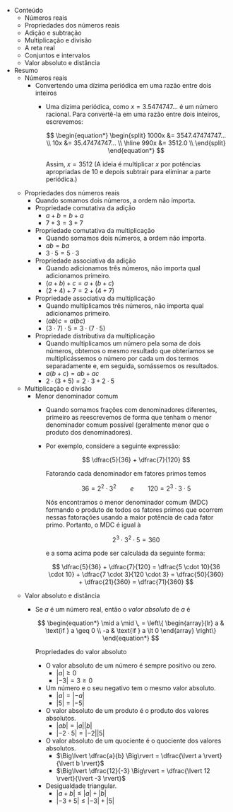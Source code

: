 - Conteúdo
	- Números reais
	- Propriedades dos números reais
	- Adição e subtração
	- Multiplicação e divisão
	- A reta real
	- Conjuntos e intervalos
	- Valor absoluto e distância
- Resumo
	- Números reais
		- Convertendo uma dízima periódica em uma razão entre dois inteiros
			- Uma dízima periódica, como $x = 3.5474747 \text{...}$ é um número racional. Para convertê-la em uma razão entre dois inteiros, escrevemos:
			  
			   $$
			   \begin{equation*}
			   \begin{split}
			   1000x &= 3547.47474747... \\
			   10x &= 35.47474747... \\
			   \hline
			   990x &= 3512.0 \\ 
			   \end{split}
			   \end{equation*}
			   $$
			  
			  Assim, $x = 3512$ (A ideia é multiplicar $x$ por potências apropriadas de 10 e depois subtrair para eliminar a parte periódica.)
	- Propriedades dos números reais
		- Quando somamos dois números, a ordem não importa.
		- Propriedade comutativa da adição
			- $a + b = b + a$
			- $7 + 3 = 3 + 7$
		- Propriedade comutativa da multiplicação
			- Quando somamos dois números, a ordem não importa.
			- $ab = ba$
			- $3 \cdot 5 = 5 \cdot 3$
		- Propriedade associativa da adição
			- Quando adicionamos três números, não importa qual adicionamos primeiro.
			- $(a + b) + c = a + (b + c)$
			- $(2 + 4) + 7 = 2 + (4 + 7)$
		- Propriedade associativa da multiplicação
			- Quando multiplicamos três números, não importa qual adicionamos primeiro.
			- $(ab)c = a(bc)$
			- $(3 \cdot 7) \cdot 5 = 3 \cdot (7 \cdot 5)$
		- Propriedade distributiva da multiplicação
			- Quando multiplicamos um número pela soma de dois números, obtemos o mesmo resultado que obteríamos se multiplicássemos o número por cada um dos termos separadamente e, em seguida, somássemos os resultados.
			- $a(b + c) = ab + ac$
			- $2 \cdot (3 + 5) = 2 \cdot 3 + 2 \cdot 5$
	- Multiplicação e divisão
		- Menor denominador comum
			- Quando somamos frações com denominadores diferentes, primeiro as reescrevemos de forma que tenham o menor denominador comum possível (geralmente menor que o produto dos denominadores).
			- Por exemplo, considere a seguinte expressão:
			  
			  $$
			  \dfrac{5}{36} + \dfrac{7}{120}
			  $$
			  
			  Fatorando cada denominador em fatores primos temos
			  
			  $$
			  36 = 2^2 \cdot 3^2 \qquad e \qquad 120 = 2^3 \cdot 3 \cdot 5
			  $$
			  
			  Nós encontramos o menor denominador comum (MDC) formando o produto de todos os fatores primos que ocorrem nessas fatorações usando a maior potência de cada fator primo. Portanto, o MDC é igual à
			  
			  $$
			  2^3 \cdot 3 ^ 2\cdot 5 = 360
			  $$
			  
			  e a soma acima pode ser calculada da seguinte forma:
			  
			  $$
			  \dfrac{5}{36} + \dfrac{7}{120} = \dfrac{5 \cdot 10}{36 \cdot 10} + \dfrac{7 \cdot 3}{120 \cdot 3} = \dfrac{50}{360} + \dfrac{21}{360} = \dfrac{71}{360}
			  $$
	- Valor absoluto e distância
		- Se $a$ é um número real, então o *valor absoluto* de $a$ é
		  
		  $$
		  \begin{equation*}
		  \mid a \mid \, =
		  \left\{
		  \begin{array}{lr}
		  a & \text{if } a \geq 0 \\
		  -a & \text{if } a \lt 0
		  \end{array}
		  \right\}
		  \end{equation*}
		  $$
		  
		  Propriedades do valor absoluto
			- O valor absoluto de um número é sempre positivo ou zero.
				- $\lvert a \rvert \geq 0$
				- $\lvert -3 \rvert = 3 \geq 0$
			- Um número e o seu negativo tem o mesmo valor absoluto.
				- $\lvert a \rvert = \lvert -a \rvert$
				- $\lvert 5 \rvert = \lvert -5 \rvert$
			- O valor absoluto de um produto é o produto dos valores absolutos.
				- $\lvert ab \rvert = \lvert a \rvert \lvert b \rvert$
				- $\lvert -2 \cdot 5 \rvert = \lvert -2 \rvert \lvert 5 \rvert$
			- O valor absoluto de um quociente é o quociente dos valores absolutos.
				- $\Big\lvert \dfrac{a}{b} \Big\rvert = \dfrac{\lvert a \rvert}{\lvert b \rvert}$
				- $\Big\lvert \dfrac{12}{-3} \Big\rvert = \dfrac{\lvert 12 \rvert}{\lvert -3 \rvert}$
			- Desigualdade triangular.
				- $\lvert a + b \rvert \leq \lvert a \rvert + \lvert b \rvert$
				- $\lvert -3 + 5 \rvert \leq \lvert -3 \rvert + \lvert 5\rvert$